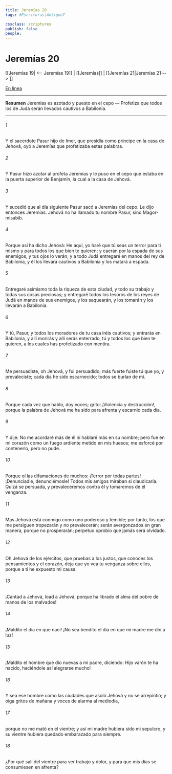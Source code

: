 ```yaml
---
title: Jeremías 20
tags: #Escrituras\AntiguoT

cssclass: scriptures
publish: false
people:
---
```


# Jeremías 20
[[Jeremías 19| <-- Jeremías 19]] | [[Jeremías]] | [[Jeremías 21|Jeremías 21 --> ]]

[En línea](https://churchofjesuschrist.org/study/scriptures/ot/jer/20?lang=spa)

---
__Resumen__
Jeremías es azotado y puesto en el cepo — Profetiza que todos los de Judá serán llevados cautivos a Babilonia.

---
###### 1 
Y el sacerdote Pasur hijo de Imer, que presidía como príncipe en la casa de Jehová, oyó a Jeremías que profetizaba estas palabras.

###### 2 
Y Pasur hizo azotar al profeta Jeremías y le puso en el cepo que estaba en la puerta superior de Benjamín, la cual  a la casa de Jehová.

###### 3 
Y sucedió que al día siguiente Pasur sacó a Jeremías del cepo. Le dijo entonces Jeremías: Jehová no ha llamado tu nombre Pasur, sino Magor-misabib.

###### 4 
Porque así ha dicho Jehová: He aquí, yo haré que tú seas un terror para ti mismo y para todos los que bien te quieren; y caerán por la espada de sus enemigos, y tus ojos lo verán; y a todo Judá entregaré en manos del rey de Babilonia, y él los llevará cautivos a Babilonia y los matará a espada.

###### 5 
Entregaré asimismo toda la riqueza de esta ciudad, y todo su trabajo y todas sus cosas preciosas; y entregaré todos los tesoros de los reyes de Judá en manos de sus enemigos, y los saquearán, y los tomarán y los llevarán a Babilonia.

###### 6 
Y tú, Pasur, y todos los moradores de tu casa iréis cautivos; y entrarás en Babilonia, y allí morirás y allí serás enterrado, tú y todos los que bien te quieren, a los cuales has profetizado con mentira.

###### 7 
Me persuadiste, oh Jehová, y fui persuadido; más fuerte fuiste tú que yo, y prevaleciste; cada día he sido escarnecido; todos se burlan de mí.

###### 8 
Porque cada vez que hablo, doy voces; grito: ¡Violencia y destrucción!, porque la palabra de Jehová me ha sido para afrenta y escarnio cada día.

###### 9 
Y dije: No me acordaré más de él ni hablaré más en su nombre; pero fue en mi corazón como un fuego ardiente metido en mis huesos; me esforcé por contenerlo, pero no pude.

###### 10 
Porque oí las difamaciones de muchos: ¡Terror por todas partes! ¡Denunciadle, denunciémosle! Todos mis amigos miraban si claudicaría. Quizá se persuada,  y prevaleceremos contra él y tomaremos de él venganza.

###### 11 
Mas Jehová está conmigo como uno poderoso y temible; por tanto, los que me persiguen tropezarán y no prevalecerán; serán avergonzados en gran manera, porque no prosperarán;  perpetuo oprobio que jamás será olvidado.

###### 12 
Oh Jehová de los ejércitos, que pruebas a los justos, que conoces los pensamientos y el corazón, deja que yo vea tu venganza sobre ellos, porque a ti he expuesto mi causa.

###### 13 
¡Cantad a Jehová, load a Jehová, porque ha librado el alma del pobre de manos de los malvados!

###### 14 
¡Maldito el día en que nací! ¡No sea bendito el día en que mi madre me dio a luz!

###### 15 
¡Maldito el hombre que dio nuevas a mi padre, diciendo: Hijo varón te ha nacido, haciéndole así alegrarse mucho!

###### 16 
Y sea ese hombre como las ciudades que asoló Jehová y no se arrepintió; y oiga gritos de mañana y voces de alarma al mediodía,

###### 17 
porque no me mató en el vientre; y así mi madre hubiera sido mi sepulcro, y su vientre hubiera quedado embarazado para siempre.

###### 18 
¿Por qué salí del vientre para ver trabajo y dolor, y para que mis días se consumiesen en afrenta?

